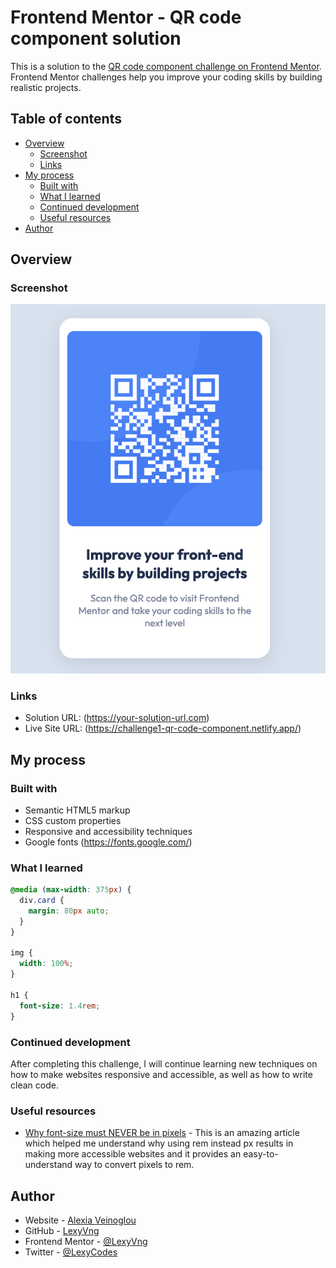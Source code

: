 # Frontend Mentor - QR code component solution

This is a solution to the [QR code component challenge on Frontend Mentor](https://www.frontendmentor.io/challenges/qr-code-component-iux_sIO_H). Frontend Mentor challenges help you improve your coding skills by building realistic projects.

## Table of contents

- [Overview](#overview)
  - [Screenshot](#screenshot)
  - [Links](#links)
- [My process](#my-process)
  - [Built with](#built-with)
  - [What I learned](#what-i-learned)
  - [Continued development](#continued-development)
  - [Useful resources](#useful-resources)
- [Author](#author)

## Overview

### Screenshot

![](./images/qr-code-screenshot.png)

### Links

- Solution URL: (https://your-solution-url.com)
- Live Site URL: (https://challenge1-qr-code-component.netlify.app/)

## My process

### Built with

- Semantic HTML5 markup
- CSS custom properties
- Responsive and accessibility techniques
- Google fonts (https://fonts.google.com/)

### What I learned

```css
@media (max-width: 375px) {
  div.card {
    margin: 80px auto;
  }
}

img {
  width: 100%;
}

h1 {
  font-size: 1.4rem;
}
```

### Continued development

After completing this challenge, I will continue learning new techniques on how to make websites responsive and accessible, as well as how to write clean code.

### Useful resources

- [Why font-size must NEVER be in pixels](https://fedmentor.dev/posts/font-size-px/) - This is an amazing article which helped me understand why using rem instead px results in making more accessible websites and it provides an easy-to-understand way to convert pixels to rem.

## Author

- Website - [Alexia Veinoglou](https://alexiaveinoglou-myportfolio.netlify.app/)
- GitHub - [LexyVng](https://github.com/LexyVng)
- Frontend Mentor - [@LexyVng](https://www.frontendmentor.io/profile/LexyVng)
- Twitter - [@LexyCodes](https://x.com/LexyCodes)
